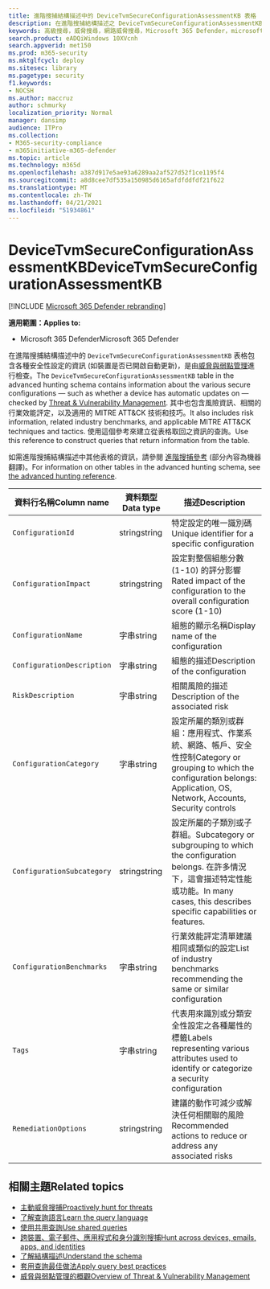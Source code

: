 ```yaml
---
title: 進階搜捕結構描述中的 DeviceTvmSecureConfigurationAssessmentKB 表格
description: 在進階搜捕結構描述之 DeviceTvmSecureConfigurationAssessmentKB 表格中，了解由威脅與弱點管理評估的各種安全性設定。
keywords: 高級搜尋，威脅搜尋，網路威脅搜尋，Microsoft 365 Defender，microsoft 365，m365，search，query，遙測，schema reference，kusto，table，欄，資料類型，描述，威脅 & 漏洞管理，TVM，裝置管理，安全性設定，MITRE ATT&CK framework，知識庫，KB，DeviceTvmSecureConfigurationAssessmentKB
search.product: eADQiWindows 10XVcnh
search.appverid: met150
ms.prod: m365-security
ms.mktglfcycl: deploy
ms.sitesec: library
ms.pagetype: security
f1.keywords:
- NOCSH
ms.author: maccruz
author: schmurky
localization_priority: Normal
manager: dansimp
audience: ITPro
ms.collection:
- M365-security-compliance
- m365initiative-m365-defender
ms.topic: article
ms.technology: m365d
ms.openlocfilehash: a387d917e5ae93a6289aa2af527d52f1ce1195f4
ms.sourcegitcommit: a8d8cee7df535a150985d6165afdfddfdf21f622
ms.translationtype: MT
ms.contentlocale: zh-TW
ms.lasthandoff: 04/21/2021
ms.locfileid: "51934861"
---
```

# <a name="devicetvmsecureconfigurationassessmentkb"></a><span data-ttu-id="ace26-104">DeviceTvmSecureConfigurationAssessmentKB</span><span class="sxs-lookup"><span data-stu-id="ace26-104">DeviceTvmSecureConfigurationAssessmentKB</span></span>

[!INCLUDE [Microsoft 365 Defender rebranding](../includes/microsoft-defender.md)]


<span data-ttu-id="ace26-105">**適用範圍：**</span><span class="sxs-lookup"><span data-stu-id="ace26-105">**Applies to:**</span></span>
- <span data-ttu-id="ace26-106">Microsoft 365 Defender</span><span class="sxs-lookup"><span data-stu-id="ace26-106">Microsoft 365 Defender</span></span>



<span data-ttu-id="ace26-107">在進階搜捕結構描述中的 `DeviceTvmSecureConfigurationAssessmentKB` 表格包含各種安全性設定的資訊 (如裝置是否已開啟自動更新)，是由[威脅與弱點管理](/windows/security/threat-protection/microsoft-defender-atp/next-gen-threat-and-vuln-mgt)進行檢查。</span><span class="sxs-lookup"><span data-stu-id="ace26-107">The `DeviceTvmSecureConfigurationAssessmentKB` table in the advanced hunting schema contains information about the various secure configurations — such as whether a device has automatic updates on — checked by [Threat & Vulnerability Management](/windows/security/threat-protection/microsoft-defender-atp/next-gen-threat-and-vuln-mgt).</span></span> <span data-ttu-id="ace26-108">其中也包含風險資訊、相關的行業效能評定，以及適用的 MITRE ATT&CK 技術和技巧。</span><span class="sxs-lookup"><span data-stu-id="ace26-108">It also includes risk information, related industry benchmarks, and applicable MITRE ATT&CK techniques and tactics.</span></span> <span data-ttu-id="ace26-109">使用這個參考來建立從表格取回之資訊的查詢。</span><span class="sxs-lookup"><span data-stu-id="ace26-109">Use this reference to construct queries that return information from the table.</span></span>

<span data-ttu-id="ace26-110">如需進階搜捕結構描述中其他表格的資訊，請參閱 [進階搜捕參考](advanced-hunting-schema-tables.md) (部分內容為機器翻譯)。</span><span class="sxs-lookup"><span data-stu-id="ace26-110">For information on other tables in the advanced hunting schema, see [the advanced hunting reference](advanced-hunting-schema-tables.md).</span></span>

| <span data-ttu-id="ace26-111">資料行名稱</span><span class="sxs-lookup"><span data-stu-id="ace26-111">Column name</span></span> | <span data-ttu-id="ace26-112">資料類型</span><span class="sxs-lookup"><span data-stu-id="ace26-112">Data type</span></span> | <span data-ttu-id="ace26-113">描述</span><span class="sxs-lookup"><span data-stu-id="ace26-113">Description</span></span> |
|-------------|-----------|-------------|
| `ConfigurationId` | <span data-ttu-id="ace26-114">string</span><span class="sxs-lookup"><span data-stu-id="ace26-114">string</span></span> | <span data-ttu-id="ace26-115">特定設定的唯一識別碼</span><span class="sxs-lookup"><span data-stu-id="ace26-115">Unique identifier for a specific configuration</span></span> |
| `ConfigurationImpact` | <span data-ttu-id="ace26-116">string</span><span class="sxs-lookup"><span data-stu-id="ace26-116">string</span></span> | <span data-ttu-id="ace26-117">設定對整個組態分數 (1-10) 的評分影響</span><span class="sxs-lookup"><span data-stu-id="ace26-117">Rated impact of the configuration to the overall configuration score (1-10)</span></span> |
| `ConfigurationName` | <span data-ttu-id="ace26-118">字串</span><span class="sxs-lookup"><span data-stu-id="ace26-118">string</span></span> | <span data-ttu-id="ace26-119">組態的顯示名稱</span><span class="sxs-lookup"><span data-stu-id="ace26-119">Display name of the configuration</span></span> |
| `ConfigurationDescription` | <span data-ttu-id="ace26-120">字串</span><span class="sxs-lookup"><span data-stu-id="ace26-120">string</span></span> | <span data-ttu-id="ace26-121">組態的描述</span><span class="sxs-lookup"><span data-stu-id="ace26-121">Description of the configuration</span></span> |
| `RiskDescription` | <span data-ttu-id="ace26-122">字串</span><span class="sxs-lookup"><span data-stu-id="ace26-122">string</span></span> | <span data-ttu-id="ace26-123">相關風險的描述</span><span class="sxs-lookup"><span data-stu-id="ace26-123">Description of the associated risk</span></span> |
| `ConfigurationCategory` | <span data-ttu-id="ace26-124">字串</span><span class="sxs-lookup"><span data-stu-id="ace26-124">string</span></span> | <span data-ttu-id="ace26-125">設定所屬的類別或群組：應用程式、作業系統、網路、帳戶、安全性控制</span><span class="sxs-lookup"><span data-stu-id="ace26-125">Category or grouping to which the configuration belongs: Application, OS, Network, Accounts, Security controls</span></span>|
| `ConfigurationSubcategory` | <span data-ttu-id="ace26-126">string</span><span class="sxs-lookup"><span data-stu-id="ace26-126">string</span></span> |<span data-ttu-id="ace26-127">設定所屬的子類別或子群組。</span><span class="sxs-lookup"><span data-stu-id="ace26-127">Subcategory or subgrouping to which the configuration belongs.</span></span> <span data-ttu-id="ace26-128">在許多情況下，這會描述特定性能或功能。</span><span class="sxs-lookup"><span data-stu-id="ace26-128">In many cases, this describes specific capabilities or features.</span></span> |
| `ConfigurationBenchmarks` | <span data-ttu-id="ace26-129">字串</span><span class="sxs-lookup"><span data-stu-id="ace26-129">string</span></span> | <span data-ttu-id="ace26-130">行業效能評定清單建議相同或類似的設定</span><span class="sxs-lookup"><span data-stu-id="ace26-130">List of industry benchmarks recommending the same or similar configuration</span></span> |
| `Tags` | <span data-ttu-id="ace26-131">字串</span><span class="sxs-lookup"><span data-stu-id="ace26-131">string</span></span> | <span data-ttu-id="ace26-132">代表用來識別或分類安全性設定之各種屬性的標籤</span><span class="sxs-lookup"><span data-stu-id="ace26-132">Labels representing various attributes used to identify or categorize a security configuration</span></span> |
| `RemediationOptions` | <span data-ttu-id="ace26-133">string</span><span class="sxs-lookup"><span data-stu-id="ace26-133">string</span></span> | <span data-ttu-id="ace26-134">建議的動作可減少或解決任何相關聯的風險</span><span class="sxs-lookup"><span data-stu-id="ace26-134">Recommended actions to reduce or address any associated risks</span></span> |

## <a name="related-topics"></a><span data-ttu-id="ace26-135">相關主題</span><span class="sxs-lookup"><span data-stu-id="ace26-135">Related topics</span></span>

- [<span data-ttu-id="ace26-136">主動威脅搜捕</span><span class="sxs-lookup"><span data-stu-id="ace26-136">Proactively hunt for threats</span></span>](advanced-hunting-overview.md)
- [<span data-ttu-id="ace26-137">了解查詢語言</span><span class="sxs-lookup"><span data-stu-id="ace26-137">Learn the query language</span></span>](advanced-hunting-query-language.md)
- [<span data-ttu-id="ace26-138">使用共用查詢</span><span class="sxs-lookup"><span data-stu-id="ace26-138">Use shared queries</span></span>](advanced-hunting-shared-queries.md)
- [<span data-ttu-id="ace26-139">跨裝置、電子郵件、應用程式和身分識別搜捕</span><span class="sxs-lookup"><span data-stu-id="ace26-139">Hunt across devices, emails, apps, and identities</span></span>](advanced-hunting-query-emails-devices.md)
- [<span data-ttu-id="ace26-140">了解結構描述</span><span class="sxs-lookup"><span data-stu-id="ace26-140">Understand the schema</span></span>](advanced-hunting-schema-tables.md)
- [<span data-ttu-id="ace26-141">套用查詢最佳做法</span><span class="sxs-lookup"><span data-stu-id="ace26-141">Apply query best practices</span></span>](advanced-hunting-best-practices.md)
- [<span data-ttu-id="ace26-142">威脅與弱點管理的概觀</span><span class="sxs-lookup"><span data-stu-id="ace26-142">Overview of Threat & Vulnerability Management</span></span>](/windows/security/threat-protection/microsoft-defender-atp/next-gen-threat-and-vuln-mgt)